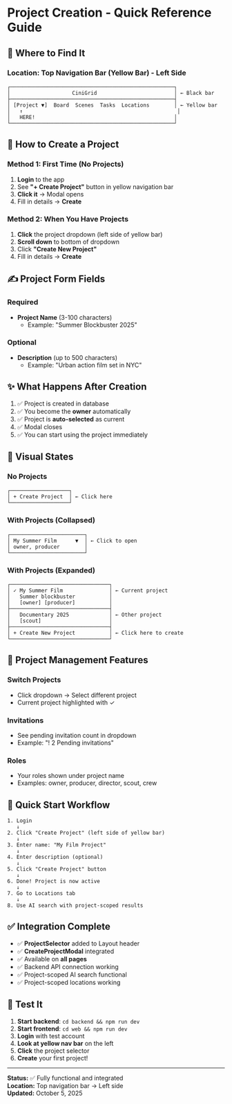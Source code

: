 # Project Creation - Quick Reference Guide

## 📍 Where to Find It

### Location: **Top Navigation Bar (Yellow Bar) - Left Side**

```
┌─────────────────────────────────────────────────────┐
│                    CiniGrid                         │ ← Black bar
├─────────────────────────────────────────────────────┤
│ [Project ▼]  Board  Scenes  Tasks  Locations        │ ← Yellow bar
│   ↑                                                  │
│   HERE!                                             │
└─────────────────────────────────────────────────────┘
```

## 🎯 How to Create a Project

### Method 1: First Time (No Projects)

1. **Login** to the app
2. See **"+ Create Project"** button in yellow navigation bar
3. **Click it** → Modal opens
4. Fill in details → **Create**

### Method 2: When You Have Projects

1. **Click** the project dropdown (left side of yellow bar)
2. **Scroll down** to bottom of dropdown
3. Click **"Create New Project"**
4. Fill in details → **Create**

## ✍️ Project Form Fields

### Required

- **Project Name** (3-100 characters)
  - Example: "Summer Blockbuster 2025"

### Optional

- **Description** (up to 500 characters)
  - Example: "Urban action film set in NYC"

## ✨ What Happens After Creation

1. ✅ Project is created in database
2. ✅ You become the **owner** automatically
3. ✅ Project is **auto-selected** as current
4. ✅ Modal closes
5. ✅ You can start using the project immediately

## 🎨 Visual States

### No Projects

```
┌───────────────────┐
│ + Create Project  │ ← Click here
└───────────────────┘
```

### With Projects (Collapsed)

```
┌────────────────────────┐
│ My Summer Film      ▼  │ ← Click to open
│ owner, producer        │
└────────────────────────┘
```

### With Projects (Expanded)

```
┌────────────────────────────────┐
│ ✓ My Summer Film               │ ← Current project
│   Summer blockbuster           │
│   [owner] [producer]           │
├────────────────────────────────┤
│   Documentary 2025             │ ← Other project
│   [scout]                      │
├────────────────────────────────┤
│ + Create New Project           │ ← Click here to create
└────────────────────────────────┘
```

## 🔄 Project Management Features

### Switch Projects

- Click dropdown → Select different project
- Current project highlighted with ✓

### Invitations

- See pending invitation count in dropdown
- Example: "! 2 Pending invitations"

### Roles

- Your roles shown under project name
- Examples: owner, producer, director, scout, crew

## 🚀 Quick Start Workflow

```
1. Login
   ↓
2. Click "Create Project" (left side of yellow bar)
   ↓
3. Enter name: "My Film Project"
   ↓
4. Enter description (optional)
   ↓
5. Click "Create Project" button
   ↓
6. Done! Project is now active
   ↓
7. Go to Locations tab
   ↓
8. Use AI search with project-scoped results
```

## ✅ Integration Complete

- ✅ **ProjectSelector** added to Layout header
- ✅ **CreateProjectModal** integrated
- ✅ Available on **all pages**
- ✅ Backend API connection working
- ✅ Project-scoped AI search functional
- ✅ Project-scoped locations working

## 🧪 Test It

1. **Start backend**: `cd backend && npm run dev`
2. **Start frontend**: `cd web && npm run dev`
3. **Login** with test account
4. **Look at yellow nav bar** on the left
5. **Click** the project selector
6. **Create** your first project!

---

**Status:** ✅ Fully functional and integrated  
**Location:** Top navigation bar → Left side  
**Updated:** October 5, 2025
